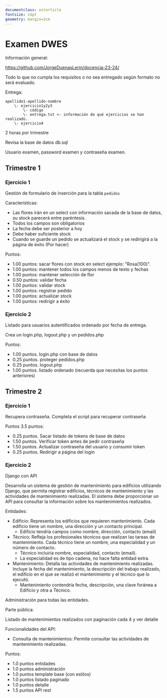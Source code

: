 ```yaml
---
documentclass: extarticle
fontsize: 14pt
geometry: margin=2cm
---
```


# Examen DWES

Información general:

https://github.com/JorgeDuenasLerin/docencia-23-24/

Todo lo que no cumpla los requisitos o no sea entregado según formato no será evaluado.

Entrega:

```
apellido1-apellido-nombre
    \- ejercicio1y2y3
        \- código
        \- entrega.txt <- información de qué ejercicios se han realizado.
    \- ejercicio4
```

2 horas por trimestre

Revisa la base de datos db.sql

Usuario examen, password examen y contraseña examen.

## Trimestre 1

### Ejercicio 1

Gestión de formulario de inserción para la tabla ```pedidos```

Características:

- Las flores irán en un select con información sacada de la base de datos, su stock parecerá entre paréntesis.
- Todos los campos son obligatorios
- La fecha debe ser posterior a hoy
- Debe haber suficiente stock
- Cuando se guarde un pedido se actualizará el stock y se redirigirá a la página de éxito (Por hacer)

Puntos:

- 1.00 puntos: sacar flores con stock en select ejemplo: "Rosa(100)".
- 1.00 puntos: mantener todos los campos menos de texto y fechas
- 1.00 puntos: mantener selección de flor
- 0.50 puntos: validar fecha
- 1.00 puntos: validar stock
- 1.00 puntos: registrar pedido
- 1.00 puntos: actualizar stock
- 1.00 puntos: redirigir a éxito

### Ejercicio 2

Listado para usuarios autentificados ordenado por fecha de entrega.

Crea un login.php, logout.php y un pedidos.php

Puntos: 

- 1.00 puntos. login.php con base de datos
- 0.25 puntos. proteger pedidos.php
- 0.25 puntos. logout.php
- 1.00 puntos. listado ordenado (recuerda que necesitas los puntos anteriores)


## Trimestre 2

### Ejercicio 1

Recupera contraseña. Completa el script para recuperar contraseña

Puntos 3.5 puntos:

- 0.25 puntos. Sacar listado de tokens de base de datos
- 1.50 puntos. Verificar token antes de pedir contraseña
- 1.50 puntos. Actualizar contraseña del usuario y consumir token
- 0.25 puntos. Redirigir a página del login

### Ejercicio 2

Django con API

Desarrolla un sistema de gestión de mantenimiento para edificios utilizando Django, que permita registrar edificios, técnicos de mantenimiento y las actividades de mantenimiento realizadas. El sistema debe proporcionar un API para consultar la información sobre los mantenimientos realizados.

Entidades:

- Edificio: Representa los edificios que requieren mantenimiento. Cada edificio tiene un nombre, una dirección y un contacto principal.
    - Edificio tendría campos como nombre, dirección, contacto (email)
- Técnico: Refleja los profesionales técnicos que realizan las tareas de mantenimiento. Cada técnico tiene un nombre, una especialidad y un número de contacto.
    - Técnico incluiría nombre, especialidad, contacto (email).
    - La especialidad es de tipo cadena, no hace falta entidad extra.
- Mantenimiento: Detalla las actividades de mantenimiento realizadas. Incluye la fecha del mantenimiento, la descripción del trabajo realizado, el edificio en el que se realizó el mantenimiento y el técnico que lo ejecutó.
    - Mantenimiento contendría fecha, descripción, una clave foránea a Edificio y otra a Técnico. 

Administración para todas las entidades.

Parte pública:

Listado de mantenimientos realizados con paginación cada 4 y ver detalle

Funcionalidades del API:

- Consulta de mantenimientos: Permite consultar las actividades de mantenimiento realizadas.

Puntos:

- 1.0 puntos entidades
- 1.0 puntos administración
- 1.0 puntos template base (con estilos)
- 1.0 puntos listado paginado
- 1.0 puntos detalle
- 1.5 puntos API rest





